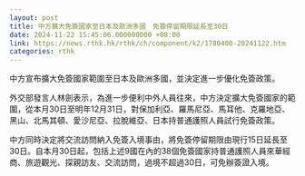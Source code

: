 ```yaml
---
layout: post
title: 中方擴大免簽國家至日本及歐洲多國　免簽停留期限延長至30日
date: 2024-11-22 15:45:06.000000000 +08:00
link: https://news.rthk.hk/rthk/ch/component/k2/1780400-20241122.htm
categories: rthk
---
```


中方宣布擴大免簽國家範圍至日本及歐洲多國，並決定進一步優化免簽政策。

外交部發言人林劍表示，為進一步便利中外人員往來，中方決定擴大免簽國家的範圍，從本月30日至明年12月31日，對保加利亞、羅馬尼亞、馬耳他、克羅地亞、黑山、北馬其頓、愛沙尼亞、拉脫維亞、日本持普通護照人員試行免簽政策。

中方同時決定將交流訪問納入免簽入境事由，將免簽停留期限由現行15日延長至30日。自本月30日起，包括上述9國在內的38個免簽國家持普通護照人員來華經商、旅遊觀光、探親訪友、交流訪問，過境不超過30日，可免辦簽證入境。
